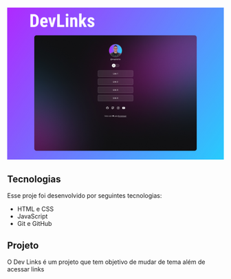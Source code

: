 <p align="center">
<img src="./assets/capa.jpg">
</p>

## Tecnologias
Esse proje foi desenvolvido por seguintes tecnologias:

- HTML e CSS
- JavaScript
- Git e GitHub

## Projeto 
O Dev Links é um projeto que tem objetivo de mudar de tema além de acessar links
